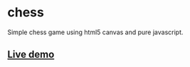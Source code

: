 # chess
Simple chess game using html5 canvas and pure javascript.

## [Live demo](https://rawgit.com/KonstantinSimeonov/chess/master/src/index.html)
